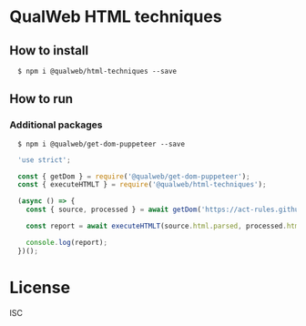 # QualWeb HTML techniques

## How to install

```shell
  $ npm i @qualweb/html-techniques --save
```

## How to run

### Additional packages

```shell
  $ npm i @qualweb/get-dom-puppeteer --save
```

```javascript
  'use strict';

  const { getDom } = require('@qualweb/get-dom-puppeteer');
  const { executeHTMLT } = require('@qualweb/html-techniques');

  (async () => {
    const { source, processed } = await getDom('https://act-rules.github.io/pages/about/');

    const report = await executeHTMLT(source.html.parsed, processed.html.parsed);

    console.log(report);
  })();
```

# License

ISC